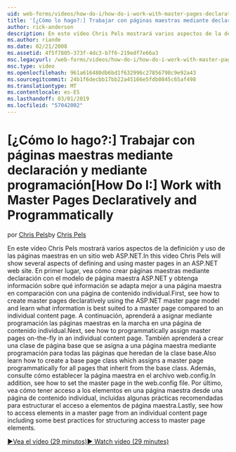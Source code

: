```yaml
---
uid: web-forms/videos/how-do-i/how-do-i-work-with-master-pages-declaratively-and-programmatically
title: '[¿Cómo lo hago?:] Trabajar con páginas maestras mediante declaración y mediante programación | Microsoft Docs'
author: rick-anderson
description: En este vídeo Chris Pels mostrará varios aspectos de la definición y uso de las páginas maestras en un sitio web ASP.NET. En primer lugar, vea cómo crear páginas maestras declarati...
ms.author: riande
ms.date: 02/21/2008
ms.assetid: 4f5f7805-373f-4dc3-b7f6-219edf7e66a3
msc.legacyurl: /web-forms/videos/how-do-i/how-do-i-work-with-master-pages-declaratively-and-programmatically
msc.type: video
ms.openlocfilehash: 961a616480db6bd1f632996c27856798c9e92a43
ms.sourcegitcommit: 24b1f6decbb17bb22a45166e5fdb0845c65af498
ms.translationtype: MT
ms.contentlocale: es-ES
ms.lasthandoff: 03/01/2019
ms.locfileid: "57042002"
---
```

<a name="how-do-i-work-with-master-pages-declaratively-and-programmatically"></a><span data-ttu-id="abae7-104">[¿Cómo lo hago?:] Trabajar con páginas maestras mediante declaración y mediante programación</span><span class="sxs-lookup"><span data-stu-id="abae7-104">[How Do I:] Work with Master Pages Declaratively and Programmatically</span></span>
====================
<span data-ttu-id="abae7-105">por [Chris Pels](https://twitter.com/chrispels)</span><span class="sxs-lookup"><span data-stu-id="abae7-105">by [Chris Pels](https://twitter.com/chrispels)</span></span>

<span data-ttu-id="abae7-106">En este vídeo Chris Pels mostrará varios aspectos de la definición y uso de las páginas maestras en un sitio web ASP.NET.</span><span class="sxs-lookup"><span data-stu-id="abae7-106">In this video Chris Pels will show several aspects of defining and using master pages in an ASP.NET web site.</span></span> <span data-ttu-id="abae7-107">En primer lugar, vea cómo crear páginas maestras mediante declaración con el modelo de página maestra ASP.NET y obtenga información sobre qué información se adapta mejor a una página maestra en comparación con una página de contenido individual.</span><span class="sxs-lookup"><span data-stu-id="abae7-107">First, see how to create master pages declaratively using the ASP.NET master page model and learn what information is best suited to a master page compared to an individual content page.</span></span> <span data-ttu-id="abae7-108">A continuación, aprenderá a asignar mediante programación las páginas maestras en la marcha en una página de contenido individual.</span><span class="sxs-lookup"><span data-stu-id="abae7-108">Next, see how to programmatically assign master pages on-the-fly in an individual content page.</span></span> <span data-ttu-id="abae7-109">También aprenderá a crear una clase de página base que se asigna a una página maestra mediante programación para todas las páginas que heredan de la clase base.</span><span class="sxs-lookup"><span data-stu-id="abae7-109">Also learn how to create a base page class which assigns a master page programmatically for all pages that inherit from the base class.</span></span> <span data-ttu-id="abae7-110">Además, consulte cómo establecer la página maestra en el archivo web.config.</span><span class="sxs-lookup"><span data-stu-id="abae7-110">In addition, see how to set the master page in the web.config file.</span></span> <span data-ttu-id="abae7-111">Por último, vea cómo tener acceso a los elementos en una página maestra desde una página de contenido individual, incluidas algunas prácticas recomendadas para estructurar el acceso a elementos de página maestra.</span><span class="sxs-lookup"><span data-stu-id="abae7-111">Lastly, see how to access elements in a master page from an individual content page including some best practices for structuring access to master page elements.</span></span>

[<span data-ttu-id="abae7-112">&#9654;Vea el vídeo (29 minutos)</span><span class="sxs-lookup"><span data-stu-id="abae7-112">&#9654; Watch video (29 minutes)</span></span>](https://channel9.msdn.com/Blogs/ASP-NET-Site-Videos/how-do-i-work-with-master-pages-declaratively-and-programmatically)
